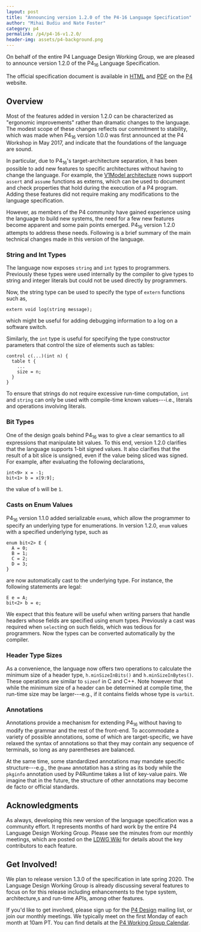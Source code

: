 ```yaml
---
layout: post
title: "Announcing version 1.2.0 of the P4-16 Language Specification"
author: "Mihai Budiu and Nate Foster"
category: p4
permalink: /p4/p4-16-v1.2.0/
header-img: assets/p4-background.png
---
```


On behalf of the entire P4 Language Design Working Group, we are
pleased to announce version 1.2.0 of the P4<sub>16</sub> Language
Specification.

The official specification document is available in
[HTML](https://p4.org/p4-spec/docs/P4-16-v1.2.0.html) and
[PDF](https://p4.org/p4-spec/docs/P4-16-v1.2.0.pdf) on the
[P4](https://p4.org) website.

## Overview

Most of the features added in version 1.2.0 can be characterized as
"ergonomic improvements" rather than dramatic changes to the language.
The modest scope of these changes reflects our commitment to
stability, which was made when P4<sub>16</sub> version 1.0.0 was first
announced at the P4 Workshop in May 2017, and indicate that the
foundations of the language are sound. 

In particular, due to P4<sub>16</sub>'s target-architecture
separation, it has been possible to add new features to specific
architectures without having to change the language. For example, the
[V1Model
architecture](https://github.com/p4lang/p4c/blob/master/p4include/v1model.p4#L561)
nows support `assert` and `assume` functions as externs, which can be
used to document and check properties that hold during the execution
of a P4 program. Adding these features did not require making any
modifications to the language specification.

However, as members of the P4 community have gained experience using
the language to build new systems, the need for a few new features
become apparent and some pain points emerged. P4<sub>16</sub> version
1.2.0 attempts to address these needs. Following is a brief summary of
the main technical changes made in this version of the language.

### String and Int Types

The language now exposes `string` and `int` types to programmers.
Previously these types were used internally by the compiler to give
types to string and integer literals but could not be used directly by
programmers.

Now, the string type can be used to specify the type of `extern`
functions such as,
```
extern void log(string message);
``` 
which might be useful for adding debugging information to a log on a
software switch.

Similarly, the `int` type is useful for specifying the type
constructor parameters that control the size of elements such as
tables:
```
control c(...)(int n) {
  table t {
    ...
    size = n;
  } 
}
```
To ensure that strings do not require excessive run-time
computation, `int` and `string` can only be used with compile-time
known values---i.e., literals and operations involving literals.

### Bit Types

One of the design goals behind P4<sub>16</sub> was to give a clear
semantics to all expressions that manipulate bit values. To this end,
version 1.2.0 clarifies that the language supports 1-bit signed
values. It also clarifies that the result of a bit slice is unsigned,
even if the value being sliced was signed. For example, after
evaluating the following declarations,

```
int<9> x = -1;
bit<1> b = x[9:9];
```
the value of `b` will be `1`.

### Casts on Enum Values

P4<sub>16</sub> version 1.1.0 added serializable `enum`s, which allow
the programmer to specify an underlying type for enumerations. In
version 1.2.0, `enum` values with a specified underlying type, such as
```
enum bit<2> E {
  A = 0;
  B = 1;
  C = 2;
  D = 3;
}
```
are now automatically cast to the underlying type. For instance, the
following statements are legal:
```
E e = A;
bit<2> b = e;
```
We expect that this feature will be useful when writing parsers that
handle headers whose fields are specified using enum types. Previously
a cast was required when `select`ing on such fields, which was tedious
for programmers. Now the types can be converted automatically by the
compiler.

### Header Type Sizes

As a convenience, the language now offers two operations to calculate
the minimum size of a header type, `h.minSizeInBits()` and
`h.minSizeInBytes()`. These operations are similar to `sizeof` in C
and C++. Note however that while the minimum size of a header can be
determined at compile time, the run-time size may be larger---e.g., if
it contains fields whose type is `varbit`.

### Annotations

Annotations provide a mechanism for extending P4<sub>16</sub> without
having to modify the grammar and the rest of the front-end. To
accommodate a variety of possible annotations, some of which are
target-specific, we have relaxed the syntax of annotations so that
they may contain any sequence of terminals, so long as any parentheses
are balanced.

At the same time, some standardized annotations may mandate specific
structure---e.g., the `@name` annotation has a string as its body
while the `pkginfo` annotation used by P4Runtime takes a list of
key-value pairs. We imagine that in the future, the structure of other
annotations may become de facto or official standards.

## Acknowledgments

As always, developing this new version of the language specification
was a community effort. It represents months of hard work by the
entire P4 Language Design Working Group. Please see the minutes from
our monthly meetings, which are posted on the [LDWG
Wiki](https://github.com/p4lang/p4-spec/wiki/Language-Design-Working-Group)
for details about the key contributors to each feature.

## Get Involved!

We plan to release version 1.3.0 of the specification in late spring 2020. 
The Language Design Working Group is already discussing several
features to focus on for this release including enhancements to the
type system, architecture,s and run-time APIs, among other features.

If you'd like to get involved, please sign up for the [P4
Design](https://lists.p4.org/mailman/listinfo/p4-design_lists.p4.org)
mailing list, or join our monthly meetings. We typically meet on the
first Monday of each month at 10am PT. You can find details at the [P4
Working Group Calendar](https://calendar.google.com/calendar/embed?src=j4to42rsjqtfks0qb7iah8gous%40group.calendar.google.com).
